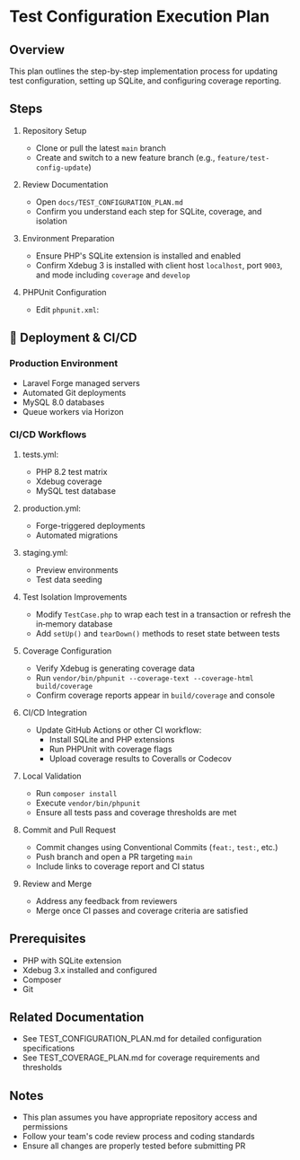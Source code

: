 # Test Configuration Execution Plan

## Overview
This plan outlines the step-by-step implementation process for updating test configuration, setting up SQLite, and configuring coverage reporting.

## Steps

1. Repository Setup
   - Clone or pull the latest `main` branch
   - Create and switch to a new feature branch (e.g., `feature/test-config-update`)

2. Review Documentation
   - Open `docs/TEST_CONFIGURATION_PLAN.md`
   - Confirm you understand each step for SQLite, coverage, and isolation

3. Environment Preparation
   - Ensure PHP's SQLite extension is installed and enabled
   - Confirm Xdebug 3 is installed with client host `localhost`, port `9003`, and mode including `coverage` and `develop`

4. PHPUnit Configuration
   - Edit `phpunit.xml`:
## 🚀 Deployment & CI/CD

### Production Environment
- Laravel Forge managed servers
- Automated Git deployments
- MySQL 8.0 databases
- Queue workers via Horizon

### CI/CD Workflows
1. tests.yml:
   - PHP 8.2 test matrix
   - Xdebug coverage
   - MySQL test database
2. production.yml:
   - Forge-triggered deployments
   - Automated migrations
3. staging.yml:
   - Preview environments
   - Test data seeding

6. Test Isolation Improvements
   - Modify `TestCase.php` to wrap each test in a transaction or refresh the in‑memory database
   - Add `setUp()` and `tearDown()` methods to reset state between tests

7. Coverage Configuration
   - Verify Xdebug is generating coverage data
   - Run `vendor/bin/phpunit --coverage-text --coverage-html build/coverage`
   - Confirm coverage reports appear in `build/coverage` and console

8. CI/CD Integration
   - Update GitHub Actions or other CI workflow:
     - Install SQLite and PHP extensions
     - Run PHPUnit with coverage flags
     - Upload coverage results to Coveralls or Codecov

9. Local Validation
   - Run `composer install`
   - Execute `vendor/bin/phpunit`
   - Ensure all tests pass and coverage thresholds are met

10. Commit and Pull Request
    - Commit changes using Conventional Commits (`feat:`, `test:`, etc.)
    - Push branch and open a PR targeting `main`
    - Include links to coverage report and CI status

11. Review and Merge
    - Address any feedback from reviewers
    - Merge once CI passes and coverage criteria are satisfied

## Prerequisites
- PHP with SQLite extension
- Xdebug 3.x installed and configured
- Composer
- Git

## Related Documentation
- See TEST_CONFIGURATION_PLAN.md for detailed configuration specifications
- See TEST_COVERAGE_PLAN.md for coverage requirements and thresholds

## Notes
- This plan assumes you have appropriate repository access and permissions
- Follow your team's code review process and coding standards
- Ensure all changes are properly tested before submitting PR
